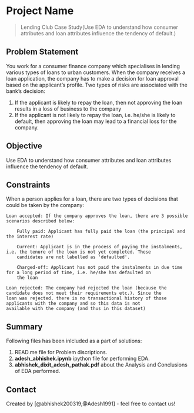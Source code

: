 # Project Name
> Lending Club Case Study(Use EDA to understand how consumer attributes and loan attributes influence the tendency of default.)


## Problem Statement

You work for a consumer finance company which specialises in lending various types of loans to urban customers. When the company receives a loan application, the company has to make a decision for loan approval based on the applicant’s profile. Two types of risks are associated with the bank’s decision:
1. If the applicant is likely to repay the loan, then not approving the loan results in a loss of business to the company
2. If the applicant is not likely to repay the loan, i.e. he/she is likely to default, then approving the loan may lead to a financial loss for the company.

## Objective
Use EDA to understand how consumer attributes and loan attributes influence the tendency of default.

## Constraints
When a person applies for a loan, there are two types of decisions that could be taken by the company:

    Loan accepted: If the company approves the loan, there are 3 possible scenarios described below:

        Fully paid: Applicant has fully paid the loan (the principal and the interest rate)

        Current: Applicant is in the process of paying the instalments, i.e. the tenure of the loan is not yet completed. These
        candidates are not labelled as 'defaulted'.
        
        Charged-off: Applicant has not paid the instalments in due time for a long period of time, i.e. he/she has defaulted on 
        the loan 

    Loan rejected: The company had rejected the loan (because the candidate does not meet their requirements etc.). Since the 
    loan was rejected, there is no transactional history of those applicants with the company and so this data is not 
    available with the company (and thus in this dataset)
 ## Summary
 Following files has been inlcluded as a part of solutions:
 1. READ.me file for Problem discriptions.
 2. **adesh_abhishek.ipynb** ipython file for performing EDA.
 3. **abhishek_dixit_adesh_pathak.pdf** about the Analysis and Conclusions of EDA performed.


## Contact
Created by [@abhishek200319,@Adesh1991] - feel free to contact us!


<!-- Optional -->
<!-- ## License -->
<!-- This project is open source and available under the [... License](). -->

<!-- You don't have to include all sections - just the one's relevant to your project -->